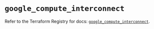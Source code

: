 # `google_compute_interconnect`

Refer to the Terraform Registry for docs: [`google_compute_interconnect`](https://registry.terraform.io/providers/hashicorp/google-beta/6.13.0/docs/resources/google_compute_interconnect).
